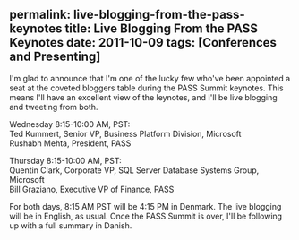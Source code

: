 permalink: live-blogging-from-the-pass-keynotes
title: Live Blogging From the PASS Keynotes
date: 2011-10-09
tags: [Conferences and Presenting]
---
I'm glad to announce that I'm one of the lucky few who've been appointed a seat at the coveted bloggers table during the PASS Summit keynotes. This means I'll have an excellent view of the leynotes, and I'll be live blogging and tweeting from both.

<!-- more -->

Wednesday 8:15-10:00 AM, PST:  
Ted Kummert, Senior VP, Business Platform Division, Microsoft  
Rushabh Mehta, President, PASS

Thursday 8:15-10:00 AM, PST:  
Quentin Clark, Corporate VP, SQL Server Database Systems Group, Microsoft  
Bill Graziano, Executive VP of Finance, PASS

For both days, 8:15 AM PST will be 4:15 PM in Denmark. The live blogging will be in English, as usual. Once the PASS Summit is over, I'll be following up with a full summary in Danish.
